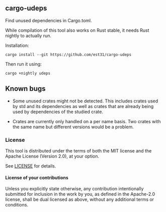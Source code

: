 ## cargo-udeps

Find unused dependencies in Cargo.toml.

While compilation of this tool also works on Rust stable,
it needs Rust nightly to actually run.

Installation:

```
cargo install --git https://github.com/est31/cargo-udeps
```

Then run it using:

```
cargo +nightly udeps
```

## Known bugs

* Some unused crates might not be detected.
  This includes crates used by std and its dependencies as well as crates that
  are already being used by dependencies of the studied crate.

* Crates are currently only handled on a per name basis.
  Two crates with the same name but different versions would be a problem.

### License
[license]: #license

This tool is distributed under the terms of both the MIT license
and the Apache License (Version 2.0), at your option.

See [LICENSE](LICENSE) for details.

#### License of your contributions

Unless you explicitly state otherwise, any contribution intentionally submitted for
inclusion in the work by you, as defined in the Apache-2.0 license,
shall be dual licensed as above, without any additional terms or conditions.
